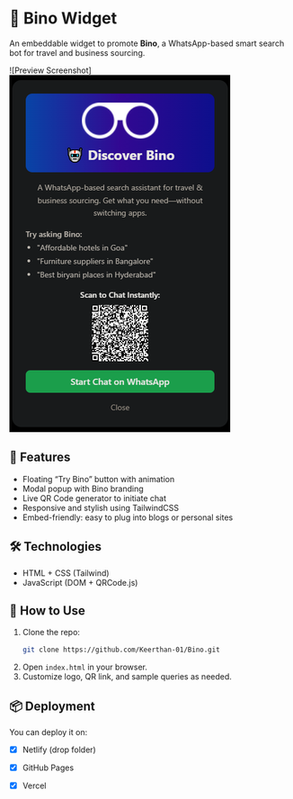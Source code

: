 # 🧩 Bino Widget

An embeddable widget to promote **Bino**, a WhatsApp-based smart search bot for travel and business sourcing.

![Preview Screenshot] <img src="screenshot.png">

## 🚀 Features
- Floating “Try Bino” button with animation
- Modal popup with Bino branding
- Live QR Code generator to initiate chat
- Responsive and stylish using TailwindCSS
- Embed-friendly: easy to plug into blogs or personal sites

## 🛠️ Technologies
- HTML + CSS (Tailwind)
- JavaScript (DOM + QRCode.js)

## 🧩 How to Use
1. Clone the repo:
   ```bash
   git clone https://github.com/Keerthan-01/Bino.git
   ```
2. Open `index.html` in your browser.
3. Customize logo, QR link, and sample queries as needed.

## 📦 Deployment
You can deploy it on:
- [x] Netlify (drop folder)
- [x] GitHub Pages
- [x] Vercel


